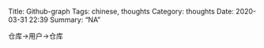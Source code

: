 Title: Github-graph
Tags: chinese, thoughts
Category: thoughts
Date: 2020-03-31 22:39
Summary: “NA”

仓库->用户->仓库

<!--more-->
